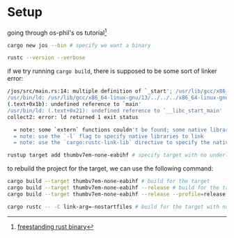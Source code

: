 # Setup

going through os-phil's os tutorial[^1]

```bash
cargo new jos --bin # specify we want a binary

rustc --version --verbose
```

if we try running `cargo build`, there is supposed to be some sort of linker error:

```bash
/jos/src/main.rs:14: multiple definition of `_start'; /usr/lib/gcc/x86_64-linux-gnu/13/../../../x86_64-linux-gnu/Scrt1.o:(.text+0x0): first defined here
/usr/bin/ld: /usr/lib/gcc/x86_64-linux-gnu/13/../../../x86_64-linux-gnu/Scrt1.o: in function `_start':
(.text+0x1b): undefined reference to `main'
/usr/bin/ld: (.text+0x21): undefined reference to `__libc_start_main'
collect2: error: ld returned 1 exit status

  = note: some `extern` functions couldn't be found; some native libraries may need to be installed or have their path specified
  = note: use the `-l` flag to specify native libraries to link
  = note: use the `cargo:rustc-link-lib` directive to specify the native libraries to link with Cargo (see https://doc.rust-lang.org/cargo/reference/build-scripts.html#rustc-link-lib)
```

```bash
rustup target add thumbv7em-none-eabihf # specify target with no underlying OS
```

to rebuild the project for the target, we can use the following command:

```bash
cargo build --target thumbv7em-none-eabihf # build for the target
cargo build --target thumbv7em-none-eabihf --release # build for the target with optimizations
cargo build --target thumbv7em-none-eabihf --release --profile=release # build for the target with optimizations and release profile
```

```bash
cargo rustc -- -C link-arg=-nostartfiles # build for the target with no start files
```

[^1]: [freestanding rust binary](https://os.phil-opp.com/freestanding-rust-binary/)
